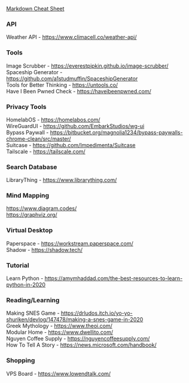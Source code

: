 [Markdown Cheat Sheet](https://github.com/adam-p/markdown-here/wiki/Markdown-Cheatsheet) 

### API  
Weather API - https://www.climacell.co/weather-api/  

### Tools 
Image Scrubber - https://everestpipkin.github.io/image-scrubber/  
Spaceship Generator - https://github.com/a1studmuffin/SpaceshipGenerator  
Tools for Better Thinking - https://untools.co/  
Have I Been Pwned Check - https://haveibeenpwned.com/  

### Privacy Tools
HomelabOS - https://homelabos.com/  
WireGuardUI - https://github.com/EmbarkStudios/wg-ui  
Bypass Paywall - https://bitbucket.org/magnolia1234/bypass-paywalls-chrome-clean/src/master/  
Suitcase - https://github.com/Impedimenta/Suitcase  
Tailscale - https://tailscale.com/  

### Search Database  
LibraryThing - https://www.librarything.com/  

### Mind Mapping  
https://www.diagram.codes/  
https://graphviz.org/ 

### Virtual Desktop  
Paperspace - https://workstream.paperspace.com/  
Shadow - https://shadow.tech/  

### Tutorial  
Learn Python - https://amymhaddad.com/the-best-resources-to-learn-python-in-2020  

### Reading/Learning
Making SNES Game - https://drludos.itch.io/yo-yo-shuriken/devlog/147478/making-a-snes-game-in-2020  
Greek Mythology - https://www.theoi.com/  
Modular Home - https://www.dwellito.com/  
Nguyen Coffee Supply - https://nguyencoffeesupply.com/  
How To Tell A Story - https://news.microsoft.com/handbook/  

### Shopping  
VPS Board - https://www.lowendtalk.com/  
